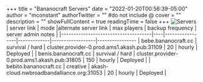 +++
title = "Bananocraft Servers"
date = "2022-01-20T00:56:39-05:00"
author = "mconstant"
authorTwitter = "" #do not include @
cover = ""
description = ""
showFullContent = true
readingTime = false
+++
![Servers](/servers.png)
| server link  | mode |alternate server link | max players | backup frequency | server admin notes         |
|-------------------------------------|----|-----------------|-------------|------------------|----------------
| bebe.bananocraft.cc    | survival / hard           |  cluster.provider-0.prod.ams1.akash.pub:31109     | 20          | hourly           | Deployed      |
| benis.bananocraft.cc   | survival / hard             |  cluster.provider-0.prod.ams1.akash.pub:31805     | 150         | hourly           | Deployed |
| bebito.bananocraft.cc   | creative             |  akash-cloud.nwbroadbandalliance.org:31053    | 20         | hourly           | Deployed |